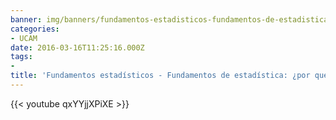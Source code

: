 ```yaml
---
banner: img/banners/fundamentos-estadisticos-fundamentos-de-estadistica-por-que-son-utiles-jorge-lopez-puga.jpg
categories:
- UCAM
date: 2016-03-16T11:25:16.000Z
tags:
- 
title: 'Fundamentos estadísticos - Fundamentos de estadística: ¿por qué son útiles? - Jorge López Puga'
---
```




{{< youtube qxYYjjXPiXE >}}
